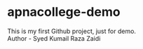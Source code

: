 # apnacollege-demo
This is my first Github project, just for demo.
<br>
Author - Syed Kumail Raza Zaidi
